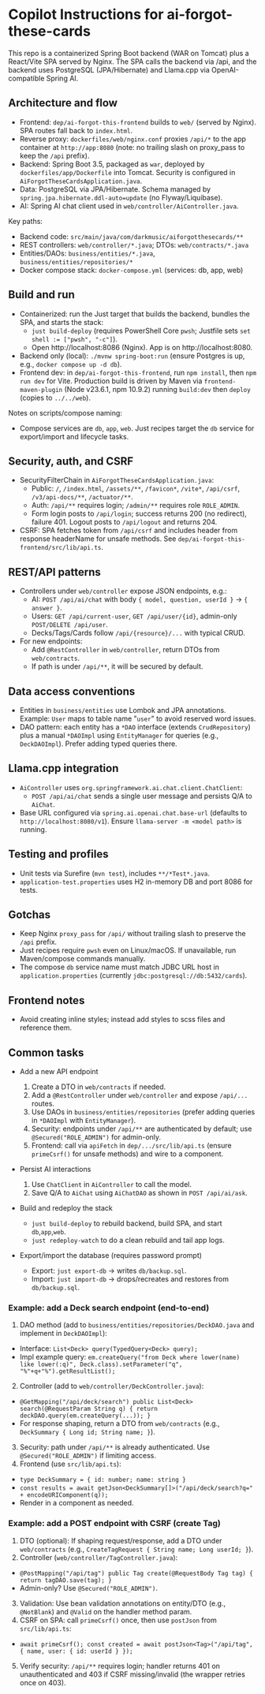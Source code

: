 # Copilot Instructions for ai-forgot-these-cards

This repo is a containerized Spring Boot backend (WAR on Tomcat) plus a React/Vite SPA served by Nginx. The SPA calls the backend via /api, and the backend uses PostgreSQL (JPA/Hibernate) and Llama.cpp via OpenAI-compatible Spring AI.

## Architecture and flow
- Frontend: `dep/ai-forgot-this-frontend` builds to `web/` (served by Nginx). SPA routes fall back to `index.html`.
- Reverse proxy: `dockerfiles/web/nginx.conf` proxies `/api/*` to the app container at `http://app:8080` (note: no trailing slash on proxy_pass to keep the `/api` prefix).
- Backend: Spring Boot 3.5, packaged as `war`, deployed by `dockerfiles/app/Dockerfile` into Tomcat. Security is configured in `AiForgotTheseCardsApplication.java`.
- Data: PostgreSQL via JPA/Hibernate. Schema managed by `spring.jpa.hibernate.ddl-auto=update` (no Flyway/Liquibase).
- AI: Spring AI chat client used in `web/controller/AiController.java`.

Key paths:
- Backend code: `src/main/java/com/darkmusic/aiforgotthesecards/**`
- REST controllers: `web/controller/*.java`; DTOs: `web/contracts/*.java`
- Entities/DAOs: `business/entities/*.java`, `business/entities/repositories/*`
- Docker compose stack: `docker-compose.yml` (services: db, app, web)

## Build and run
- Containerized: run the Just target that builds the backend, bundles the SPA, and starts the stack:
  - `just build-deploy` (requires PowerShell Core `pwsh`; Justfile sets `set shell := ["pwsh", "-c"]`).
  - Open http://localhost:8086 (Nginx). App is on http://localhost:8080.
- Backend only (local): `./mvnw spring-boot:run` (ensure Postgres is up, e.g., `docker compose up -d db`).
- Frontend dev: in `dep/ai-forgot-this-frontend`, run `npm install`, then `npm run dev` for Vite. Production build is driven by Maven via `frontend-maven-plugin` (Node v23.6.1, npm 10.9.2) running `build:dev` then `deploy` (copies to `../../web`).

Notes on scripts/compose naming:
- Compose services are `db`, `app`, `web`. Just recipes target the `db` service for export/import and lifecycle tasks.

## Security, auth, and CSRF
- SecurityFilterChain in `AiForgotTheseCardsApplication.java`:
  - Public: `/`, `/index.html`, `/assets/**`, `/favicon*`, `/vite*`, `/api/csrf`, `/v3/api-docs/**`, `/actuator/**`.
  - Auth: `/api/**` requires login; `/admin/**` requires role `ROLE_ADMIN`.
  - Form login posts to `/api/login`; success returns 200 (no redirect), failure 401. Logout posts to `/api/logout` and returns 204.
- CSRF: SPA fetches token from `/api/csrf` and includes header from response headerName for unsafe methods. See `dep/ai-forgot-this-frontend/src/lib/api.ts`.

## REST/API patterns
- Controllers under `web/controller` expose JSON endpoints, e.g.:
  - AI: `POST /api/ai/chat` with body `{ model, question, userId }` -> `{ answer }`.
  - Users: `GET /api/current-user`, `GET /api/user/{id}`, admin-only `POST/DELETE /api/user`.
  - Decks/Tags/Cards follow `/api/{resource}/...` with typical CRUD.
- For new endpoints:
  - Add `@RestController` in `web/controller`, return DTOs from `web/contracts`.
  - If path is under `/api/**`, it will be secured by default.

## Data access conventions
- Entities in `business/entities` use Lombok and JPA annotations. Example: `User` maps to table name "`user`" to avoid reserved word issues.
- DAO pattern: each entity has a `*DAO` interface (extends `CrudRepository`) plus a manual `*DAOImpl` using `EntityManager` for queries (e.g., `DeckDAOImpl`). Prefer adding typed queries there.

## Llama.cpp integration
- `AiController` uses `org.springframework.ai.chat.client.ChatClient`:
  - `POST /api/ai/chat` sends a single user message and persists Q/A to `AiChat`.
- Base URL configured via `spring.ai.openai.chat.base-url` (defaults to `http://localhost:8080/v1`). Ensure `llama-server -m <model path>` is running.

## Testing and profiles
- Unit tests via Surefire (`mvn test`), includes `**/*Test*.java`.
- `application-test.properties` uses H2 in-memory DB and port 8086 for tests.

## Gotchas
- Keep Nginx `proxy_pass` for `/api/` without trailing slash to preserve the `/api` prefix.
- Just recipes require `pwsh` even on Linux/macOS. If unavailable, run Maven/compose commands manually.
- The compose `db` service name must match JDBC URL host in `application.properties` (currently `jdbc:postgresql://db:5432/cards`).

## Frontend notes
- Avoid creating inline styles; instead add styles to scss files and reference them.

## Common tasks
- Add a new API endpoint
  1) Create a DTO in `web/contracts` if needed.
  2) Add a `@RestController` under `web/controller` and expose `/api/...` routes.
  3) Use DAOs in `business/entities/repositories` (prefer adding queries in `*DAOImpl` with `EntityManager`).
  4) Security: endpoints under `/api/**` are authenticated by default; use `@Secured("ROLE_ADMIN")` for admin-only.
  5) Frontend: call via `apiFetch` in `dep/.../src/lib/api.ts` (ensure `primeCsrf()` for unsafe methods) and wire to a component.

- Persist AI interactions
  1) Use `ChatClient` in `AiController` to call the model.
  2) Save Q/A to `AiChat` using `AiChatDAO` as shown in `POST /api/ai/ask`.

- Build and redeploy the stack
  - `just build-deploy` to rebuild backend, build SPA, and start `db`,`app`,`web`.
  - `just redeploy-watch` to do a clean rebuild and tail app logs.

- Export/import the database (requires password prompt)
  - Export: `just export-db` -> writes `db/backup.sql`.
  - Import: `just import-db` -> drops/recreates and restores from `db/backup.sql`.

### Example: add a Deck search endpoint (end-to-end)
1) DAO method (add to `business/entities/repositories/DeckDAO.java` and implement in `DeckDAOImpl`):
  - Interface: `List<Deck> query(TypedQuery<Deck> query);`
  - Impl example query: `em.createQuery("from Deck where lower(name) like lower(:q)", Deck.class).setParameter("q", "%"+q+"%").getResultList();`
2) Controller (add to `web/controller/DeckController.java`):
  - `@GetMapping("/api/deck/search") public List<Deck> search(@RequestParam String q) { return deckDAO.query(em.createQuery(...)); }`
  - For response shaping, return a DTO from `web/contracts` (e.g., `DeckSummary { Long id; String name; }`).
3) Security: path under `/api/**` is already authenticated. Use `@Secured("ROLE_ADMIN")` if limiting access.
4) Frontend (use `src/lib/api.ts`):
  - `type DeckSummary = { id: number; name: string }`
  - `const results = await getJson<DeckSummary[]>("/api/deck/search?q=" + encodeURIComponent(q));`
  - Render in a component as needed.

### Example: add a POST endpoint with CSRF (create Tag)
1) DTO (optional): If shaping request/response, add a DTO under `web/contracts` (e.g., `CreateTagRequest { String name; Long userId; }`).
2) Controller (`web/controller/TagController.java`):
  - `@PostMapping("/api/tag") public Tag create(@RequestBody Tag tag) { return tagDAO.save(tag); }`
  - Admin-only? Use `@Secured("ROLE_ADMIN")`.
3) Validation: Use bean validation annotations on entity/DTO (e.g., `@NotBlank`) and `@Valid` on the handler method param.
4) CSRF on SPA: call `primeCsrf()` once, then use `postJson` from `src/lib/api.ts`:
  - `await primeCsrf(); const created = await postJson<Tag>("/api/tag", { name, user: { id: userId } });`
5) Verify security: `/api/**` requires login; handler returns 401 on unauthenticated and 403 if CSRF missing/invalid (the wrapper retries once on 403).
